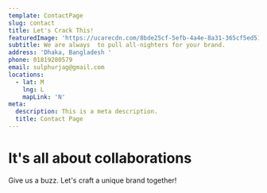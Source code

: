 ```yaml
---
template: ContactPage
slug: contact
title: Let's Crack This!
featuredImage: 'https://ucarecdn.com/8bde25cf-5efb-4a4e-8a31-365cf5ed5124/'
subtitle: We are always  to pull all-nighters for your brand.
address: 'Dhaka, Bangladesh '
phone: 01819280579
email: sulphurjag@gmail.com
locations:
  - lat: M
    lng: L
    mapLink: 'N'
meta:
  description: This is a meta description.
  title: Contact Page
---
```

# It's all about collaborations

Give us a buzz. Let's craft a unique brand together!
